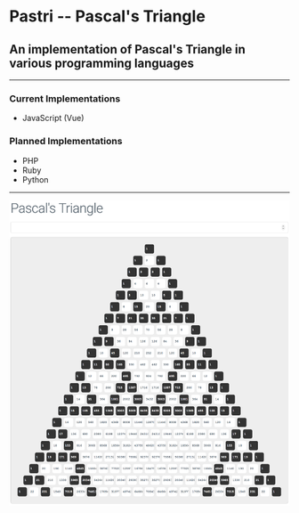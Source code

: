 # Pastri -- Pascal's Triangle
## An implementation of Pascal's Triangle in various programming languages

---
### Current Implementations
- JavaScript (Vue)

### Planned Implementations
- PHP
- Ruby
- Python

---
![Pastri -- Pascal's Triangle](https://github.com/supernoir/pastri/blob/master/public/pastri.png)
